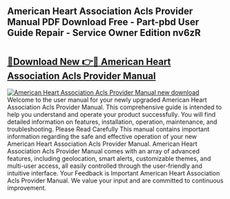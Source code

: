 ## American Heart Association Acls Provider Manual PDF Download Free - Part-pbd User Guide Repair - Service Owner Edition nv6zR

# <h2><a href="http://bc17909.oget.top/?id=American+Heart+Association+Acls+Provider+Manual">🔗Download New 👉🔴 American Heart Association Acls Provider Manual</a></h2>

[![American Heart Association Acls Provider Manual new download](https://i.imgur.com/5g1atiW.png)](http://bc17909.oget.top/?id=American+Heart+Association+Acls+Provider+Manual)
Welcome to the user manual for your newly upgraded American Heart Association Acls Provider Manual. This comprehensive guide is intended to help you understand and operate your product successfully. You will find detailed information on features, installation, operation, maintenance, and troubleshooting. Please Read Carefully This manual contains important information regarding the safe and effective operation of your new American Heart Association Acls Provider Manual. American Heart Association Acls Provider Manual comes with an array of advanced features, including geolocation, smart alerts, customizable themes, and multi-user access, all easily controlled through the user-friendly and intuitive interface. Your Feedback is Important American Heart Association Acls Provider Manual. We value your input and are committed to continuous improvement.
